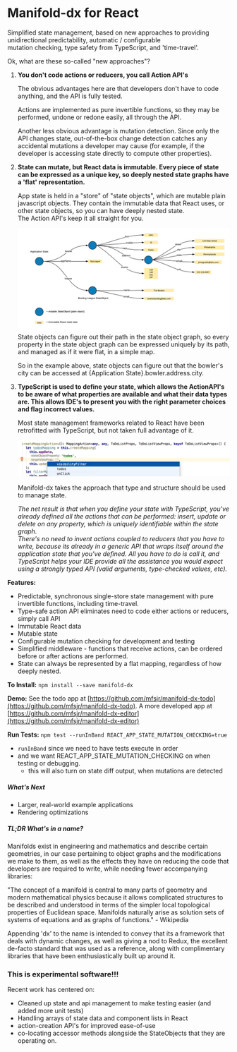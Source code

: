 # Manifold-dx for React

Simplified state management, based on new approaches to providing 
unidirectional predictability, automatic / configurable  
mutation checking, type safety from TypeScript, and 'time-travel'.

Ok, what are these so-called "new approaches"?

1. **You don't code actions or reducers, you call Action API's**

   The obvious advantages here are that developers don't have to code 
   anything, and the API is fully tested.
   
   Actions are implemented as pure invertible functions, so they may 
   be performed, undone or redone easily, all through the API.
   
   Another less obvious advantage is mutation detection.  Since only 
   the API changes state, out-of-the-box change detection catches any 
   accidental mutations a developer may cause (for example, if the 
   developer is accessing state directly to compute other properties).
   
1. **State can mutate, but React data is immutable.  Every piece of state 
   can be expressed as a unique key, so deeply nested state graphs 
   have a 'flat' representation.**
   
   App state is held in a "store" of "state objects", which are mutable plain 
   javascript objects.  They contain the immutable data that React 
   uses, or other state objects, so you can have deeply nested state.  
   The Action API's keep it all straight for you.
   
   ![alt text](./docs/stateDiagram.png)   
   State objects can figure out their path in the state object graph, 
   so every property in the state object graph can be expressed uniquely
   by its path, and managed as if it were flat, in a simple map.
   
   So in the example above, state objects can figure out that the 
   bowler's city can be accessed at {Application State}.bowler.address.city.
   
1. **TypeScript is used to define your state, which allows the ActionAPI's
   to be aware of what properties are available and what their data types
   are.  This allows IDE's to present you with the right parameter choices 
   and flag incorrect values.**
   
   Most state management frameworks related to React have been 
   retrofitted with TypeScript, but not taken full advantage of it.
   
   ![alt text](./docs/api_autocomplete.png)
   
   Manifold-dx takes the approach that type and structure should be used 
   to manage state.
   
   *The net result is that when you define your state with TypeScript, you've
   already defined all the actions that can be performed: insert, update or
   delete on any property, which is uniquely identifiable within the state graph.  
   There's no need to invent actions coupled to reducers
   that you have to write, because its already in a generic API that wraps itself 
   around the application state that you've defined.  All you have to do is call it, 
   and TypeScript helps your IDE provide all the assistance you would expect 
   using a strongly typed API (valid arguments, type-checked values, etc).*
   
**Features:**
- Predictable, synchronous single-store state management with pure invertible functions,
  including time-travel.
- Type-safe action API eliminates need to code either actions or reducers, simply call API
- Immutable React data
- Mutable state 
- Configurable mutation checking for development and testing   
- Simplified middleware - functions that receive actions, can be ordered before or after 
  actions are performed.
- State can always be represented by a flat mapping, regardless of how deeply nested.
   
**To Install:**
`npm install --save manifold-dx`   
   
**Demo:**
See the todo app at [https://github.com/mfsjr/manifold-dx-todo](https://github.com/mfsjr/manifold-dx-todo). 
A more developed app at [https://github.com/mfsjr/manifold-dx-editor](https://github.com/mfsjr/manifold-dx-editor)

**Run Tests:** `npm test --runInBand REACT_APP_STATE_MUTATION_CHECKING=true` 
- `runInBand` since we need to have tests execute in order
- and we want REACT_APP_STATE_MUTATION_CHECKING on when testing or debugging.
  - this will also turn on state diff output, when mutations are detected

##### What's Next
- Larger, real-world example applications
- Rendering optimizations

##### TL;DR What's in a name?
Manifolds exist in engineering and mathematics and describe certain 
geometries, in our case pertaining to object graphs and the modifications we 
make to them, as well as the effects they have on reducing the code that 
developers are required to write, while needing fewer accompanying libraries:

"The concept of a manifold is central to many parts of geometry and modern 
mathematical physics because it allows complicated structures to be described 
and understood in terms of the simpler local topological properties of Euclidean 
space. Manifolds naturally arise as solution sets of systems of equations 
and as graphs of functions." - Wikipedia

Appending 'dx' to the name is intended to convey that its a framework 
that deals with dynamic changes, as well as giving a nod to Redux, 
the excellent de-facto standard that was used as a reference, 
along with complimentary libraries that have been enthusiastically 
built up around it.

### This is experimental software!!!  
Recent work has centered on:
- Cleaned up state and api management to make testing easier (and added more unit tests)
- Handling arrays of state data and component lists in React
- action-creation API's for improved ease-of-use 
- co-locating accessor methods alongside the StateObjects that they are operating on.


